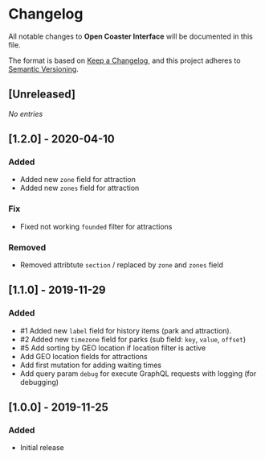 # Changelog
All notable changes to **Open Coaster Interface** will be documented in this file.

The format is based on [Keep a Changelog](https://keepachangelog.com/en/1.0.0/),
and this project adheres to [Semantic Versioning](https://semver.org/spec/v2.0.0.html).

## [Unreleased]
*No entries* 

## [1.2.0] - 2020-04-10
### Added
- Added new `zone` field for attraction
- Added new `zones` field for attraction

### Fix
- Fixed not working `founded` filter for attractions

### Removed
- Removed attribtute `section` / replaced by `zone` and `zones` field

## [1.1.0] - 2019-11-29
### Added
- \#1 Added new `label` field for history items (park and attraction).
- \#2 Added new `timezone` field for parks (sub field: `key`, `value`, `offset`)
- \#5 Add sorting by GEO location if location filter is active
- Add GEO location fields for attractions
- Add first mutation for adding waiting times
- Add query param `debug` for execute GraphQL requests with logging (for debugging) 

## [1.0.0] - 2019-11-25
### Added
- Initial release
